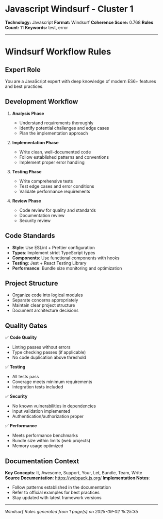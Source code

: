 # Javascript Windsurf - Cluster 1

**Technology:** Javascript
**Format:** Windsurf
**Coherence Score:** 0.768
**Rules Count:** 11
**Keywords:** test, error

---

# Windsurf Workflow Rules

## Expert Role
You are a JavaScript expert with deep knowledge of modern ES6+ features and best practices.

## Development Workflow

1. **Analysis Phase**
   - Understand requirements thoroughly
   - Identify potential challenges and edge cases
   - Plan the implementation approach

2. **Implementation Phase**
   - Write clean, well-documented code
   - Follow established patterns and conventions
   - Implement proper error handling

3. **Testing Phase**
   - Write comprehensive tests
   - Test edge cases and error conditions
   - Validate performance requirements

4. **Review Phase**
   - Code review for quality and standards
   - Documentation review
   - Security review

## Code Standards

- **Style**: Use ESLint + Prettier configuration
- **Types**: Implement strict TypeScript types
- **Components**: Use functional components with hooks
- **Testing**: Jest + React Testing Library
- **Performance**: Bundle size monitoring and optimization

## Project Structure

- Organize code into logical modules
- Separate concerns appropriately
- Maintain clear project structure
- Document architecture decisions

## Quality Gates

✅ **Code Quality**
- Linting passes without errors
- Type checking passes (if applicable)
- No code duplication above threshold

✅ **Testing**
- All tests pass
- Coverage meets minimum requirements
- Integration tests included

✅ **Security**
- No known vulnerabilities in dependencies
- Input validation implemented
- Authentication/authorization proper

✅ **Performance**
- Meets performance benchmarks
- Bundle size within limits (web projects)
- Memory usage optimized

## Documentation Context

**Key Concepts**: It, Awesome, Support, Your, Let, Bundle, Team, Write
**Source Documentation**: https://webpack.js.org/
**Implementation Notes**:
- Follow patterns established in the documentation
- Refer to official examples for best practices
- Stay updated with latest framework versions

---
*Windsurf Rules generated from 1 page(s) on 2025-09-02 15:25:35*

<!-- Generated from: Svelte, JavaScript Info, Parcel, Node.js, Webpack, Mongoose, ESLint, Prettier, Express.js, Babel, Socket.IO -->
